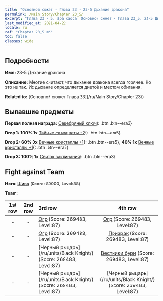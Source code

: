 ```yaml
---
title: "Основной сюжет - Глава 23 - 23-5 Дыхание дракона"
permalink: /Main Story/Chapter 23_5/
excerpt: "Глава 23 - 5. Эра хаоса  Основной сюжет - Глава 23_5. 23-5 Дыхание дракона"
last_modified_at: 2021-04-22
locale: ru
ref: "Chapter 23_5.md"
toc: false
classes: wide
---
```


## Подробности

 **Имя:** 23-5 Дыхание дракона

 **Описание:** Многие считают, что дыхание дракона всегда горячее. Но это не так. Их дыхание определяется диетой и местом обитания.

 **Related to:** [Основной сюжет Глава 23](/ru/Main Story/Chapter 23/)

## Выпавшие предметы

 **Первая полная награда:** [Серебряный ключ](/ItemsRU/con_693/){: .btn .btn--era3}

 **Drop 1:** **100% 1x** [Тайные самоцветы +2](/ItemsRU/mat_79/){: .btn .btn--era5}

 **Drop 2:** **60% 0x** [Вечные кристаллы +1](/ItemsRU/mat_73/){: .btn .btn--era5}, **40% 1x** [Вечные кристаллы +1](/ItemsRU/mat_73/){: .btn .btn--era5}

 **Drop 3:** **100% 1x** [Свиток заклинания](/ItemsRU/con_694/){: .btn .btn--era3}


## Fight against Team
 **Hero:** [Шива](/ru/heroes/Shiva/) (Score: 80000, Level:88)

 **Team:**


  | 1st row | 2nd row | 3rd row | 4th row |
  |:----:|:----:|:----|:----:|
  | - | - | [Огр](/ru/units/Ogre/) (Score: 269483, Level:87)  | [Огр](/ru/units/Ogre/) (Score: 269483, Level:87)  |
  | - | - | [Огр](/ru/units/Ogre/) (Score: 269483, Level:87)  | [Призрак](/ru/units/Wight/) (Score: 269483, Level:87)  |
  | - | - | [Черный рыцарь](/ru/units/Black Knight/) (Score: 269483, Level:87)  | [Вестники бури](/ru/units/Stormbringer/) (Score: 269483, Level:87)  |
  | - | - | [Черный рыцарь](/ru/units/Black Knight/) (Score: 269483, Level:87)  | [Черный рыцарь](/ru/units/Black Knight/) (Score: 269483, Level:87)  |


